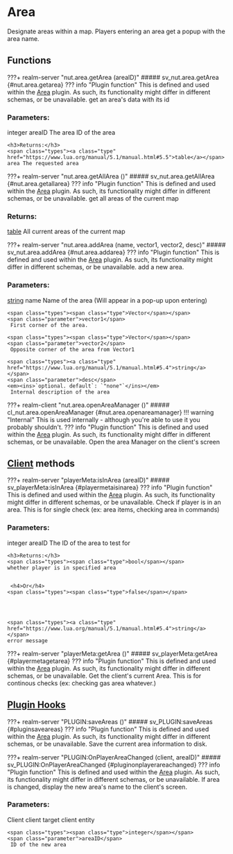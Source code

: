 # Area
Designate areas within a map.
 Players entering an area get a popup with the area name.
## Functions

???+ realm-server "<a id=nut.area.getArea></a>nut.area.getArea (areaID)"
    ##### sv_nut.area.getArea {#nut.area.getarea}
    ??? info "Plugin function"
        This is defined and used within the [Area](../../plugins/Area) plugin. As such, its functionality might differ in different schemas, or be unavailable.
    get an area's data with its id
    <h3>Parameters:</h3>
    <span class="types"><span class="type">integer</span></span>
    <span class="parameter">areaID</span>
     The area ID of the area


    <h3>Returns:</h3>
    <span class="types"><a class="type" href="https://www.lua.org/manual/5.1/manual.html#5.5">table</a></span>
    area The requested area



???+ realm-server "<a id=nut.area.getAllArea></a>nut.area.getAllArea ()"
    ##### sv_nut.area.getAllArea {#nut.area.getallarea}
    ??? info "Plugin function"
        This is defined and used within the [Area](../../plugins/Area) plugin. As such, its functionality might differ in different schemas, or be unavailable.
    get all areas of the current map
    <h3>Returns:</h3>
    <span class="types"><a class="type" href="https://www.lua.org/manual/5.1/manual.html#5.5">table</a></span>
    All current areas of the current map



???+ realm-server "<a id=nut.area.addArea></a>nut.area.addArea (name, vector1, vector2, desc)"
    ##### sv_nut.area.addArea {#nut.area.addarea}
    ??? info "Plugin function"
        This is defined and used within the [Area](../../plugins/Area) plugin. As such, its functionality might differ in different schemas, or be unavailable.
    add a new area.
    <h3>Parameters:</h3>
    <span class="types"><a class="type" href="https://www.lua.org/manual/5.1/manual.html#5.4">string</a></span>
    <span class="parameter">name</span>
     Name of the area (Will appear in a pop-up upon entering)

    <span class="types"><span class="type">Vector</span></span>
    <span class="parameter">vector1</span>
     First corner of the area.

    <span class="types"><span class="type">Vector</span></span>
    <span class="parameter">vector2</span>
     Opposite corner of the area from Vector1

    <span class="types"><a class="type" href="https://www.lua.org/manual/5.1/manual.html#5.4">string</a></span>
    <span class="parameter">desc</span>
    <em><ins>`optional. default`: `"none"`</ins></em>
     Internal description of the area



???+ realm-client "<a id=nut.area.openAreaManager></a>nut.area.openAreaManager ()"
    ##### cl_nut.area.openAreaManager {#nut.area.openareamanager}
    !!! warning "Internal"
        This is used internally - although you're able to use it you probably shouldn't.
    ??? info "Plugin function"
        This is defined and used within the [Area](../../plugins/Area) plugin. As such, its functionality might differ in different schemas, or be unavailable.
    Open the area Manager on the client's screen

## [Client](/developer/classes/Client/) methods

???+ realm-server "<a id=playerMeta:isInArea></a>playerMeta:isInArea (areaID)"
    ##### sv_playerMeta:isInArea {#playermetaisinarea}
    ??? info "Plugin function"
        This is defined and used within the [Area](../../plugins/Area) plugin. As such, its functionality might differ in different schemas, or be unavailable.
    Check if player is in an area.  This is for single check (ex: area items, checking area in commands)
    <h3>Parameters:</h3>
    <span class="types"><span class="type">integer</span></span>
    <span class="parameter">areaID</span>
     The ID of the area to test for


    <h3>Returns:</h3>
    <span class="types"><span class="type">bool</span></span>
    whether player is in specified area


     <h4>Or</h4>
    <span class="types"><span class="type">false</span></span>




    <span class="types"><a class="type" href="https://www.lua.org/manual/5.1/manual.html#5.4">string</a></span>
    error message



???+ realm-server "<a id=playerMeta:getArea></a>playerMeta:getArea ()"
    ##### sv_playerMeta:getArea {#playermetagetarea}
    ??? info "Plugin function"
        This is defined and used within the [Area](../../plugins/Area) plugin. As such, its functionality might differ in different schemas, or be unavailable.
    Get the client's current Area.  This is for continous checks (ex: checking gas area whatever.)

## [Plugin Hooks](/developer/hooks/GM/)

???+ realm-server "<a id=PLUGIN:saveAreas></a>PLUGIN:saveAreas ()"
    ##### sv_PLUGIN:saveAreas {#pluginsaveareas}
    ??? info "Plugin function"
        This is defined and used within the [Area](../../plugins/Area) plugin. As such, its functionality might differ in different schemas, or be unavailable.
    Save the current area information to disk.

???+ realm-server "<a id=PLUGIN:OnPlayerAreaChanged></a>PLUGIN:OnPlayerAreaChanged (client, areaID)"
    ##### sv_PLUGIN:OnPlayerAreaChanged {#pluginonplayerareachanged}
    ??? info "Plugin function"
        This is defined and used within the [Area](../../plugins/Area) plugin. As such, its functionality might differ in different schemas, or be unavailable.
    If area is changed, display the new area's name to the client's screen.
    <h3>Parameters:</h3>
    <span class="types"><span class="type">Client</span></span>
    <span class="parameter">client</span>
     target client entity

    <span class="types"><span class="type">integer</span></span>
    <span class="parameter">areaID</span>
     ID of the new area



